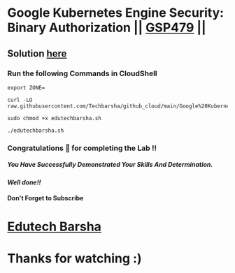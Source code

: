 #  Google Kubernetes Engine Security: Binary Authorization || [GSP479](https://www.cloudskillsboost.google/focuses/57885?catalog_rank=%7B%22rank%22%3A1%2C%22num_filters%22%3A0%2C%22has_search%22%3Atrue%7D&parent=catalog&search_id=30623897) ||

## Solution [here](https://youtu.be/gxmuKXpxKEY)

### Run the following Commands in CloudShell

```
export ZONE=

curl -LO  raw.githubusercontent.com/Techbarsha/github_cloud/main/Google%20Kubernetes%20Engine%20Security%20Binary%20Authorization/edutechbarsha.sh

sudo chmod +x edutechbarsha.sh

./edutechbarsha.sh

```

### Congratulations 🎉 for completing the Lab !!

##### *You Have Successfully Demonstrated Your Skills And Determination.*

#### *Well done!!*

#### Don't Forget to Subscribe

# [Edutech Barsha](https://www.youtube.com/@edutechbarsha)

# Thanks for watching :)

